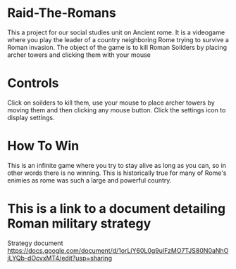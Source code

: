 # Raid-The-Romans

This a project for our social studies unit on Ancient rome. It is a videogame where you play the leader of a country 
neighboring Rome trying to survive a Roman invasion. The object of the game is to kill Roman Soilders by placing archer
towers and clicking them with your mouse

# Controls

Click on soilders to kill them, use your mouse to place archer towers by moving them and then clicking any mouse button. Click the settings icon to display settings.

# How To Win

This is an infinite game where you try to stay alive as long as you can, so in other words there is no winning. 
This is historically true for many of Rome's enimies as rome was such a large and powerful country.

# This is a link to a document detailing Roman military strategy

Strategy document https://docs.google.com/document/d/1orLiY60L0g9uIFzMO7TJS80N0aNhOjLYQb-dOcvxMT4/edit?usp=sharing
